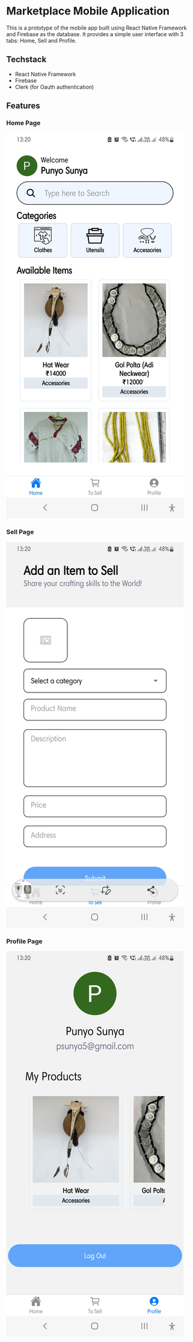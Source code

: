 # Marketplace Mobile Application

This is a prototype of the mobile app built using React Native Framework and Firebase as the database. It provides a simple user interface with 3 tabs: Home, Sell and Profile.

## Techstack
- React Native Framework
- Firebase
- Clerk (for Oauth authentication)

## Features
### Home Page
![](https://github.com/1ochaku/Sunland-Finds/blob/main/Home%20Page.jpg)

### Sell Page
![](https://github.com/1ochaku/Sunland-Finds/blob/main/Sell%20Page.jpg)

### Profile Page
![](https://github.com/1ochaku/Sunland-Finds/blob/main/Profile%20Page.jpg)

